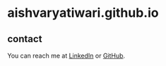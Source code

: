 # aishvaryatiwari.github.io

## contact
You can reach me at [LinkedIn](https://www.linkedin.com/in/aishvaryatiwari16/) or [GitHub](https://github.com/aishvarya779).
